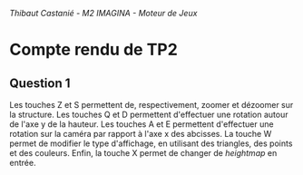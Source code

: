 *Thibaut Castanié - M2 IMAGINA - Moteur de Jeux*

# Compte rendu de TP2

## Question 1

Les touches Z et S permettent de, respectivement, zoomer et dézoomer sur la structure. Les touches Q et D permettent d'effectuer une rotation autour de l'axe y de la hauteur. Les touches A et E permettent d'effectuer une rotation sur la caméra par rapport à l'axe x des abcisses. La touche W permet de modifier le type d'affichage, en utilisant des triangles, des points et des couleurs. Enfin, la touche X permet de changer de *heightmap* en entrée.


